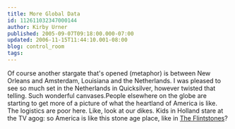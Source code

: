 ```yaml
---
title: More Global Data
id: 112611032347000144
author: Kirby Urner
published: 2005-09-07T09:18:00.000-07:00
updated: 2006-11-15T11:44:10.001-08:00
blog: control_room
tags: 
---
```


Of course another stargate that's opened (metaphor) is between New Orleans and Amsterdam, Louisiana and the Netherlands. I was pleased to see so much set in the Netherlands in Quicksilver, however twisted that telling.  Such wonderful canvases.People elsewhere on the globe are starting to get more of a picture of what the heartland of America is like. The logistics are poor here. Like, look at our dikes. Kids in Holland stare at the TV agog: so America is like this stone age place, like in [The Flintstones](http://imdb.com/title/tt0053502/)?